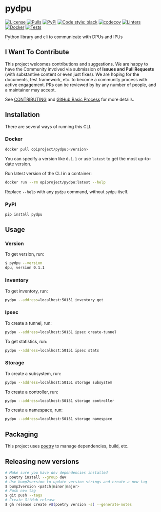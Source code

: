 # pydpu

[![License](https://img.shields.io/github/license/opiproject/pydpu?style=flat&color=blue&label=License)](https://github.com/opiproject/pydpu/blob/main/LICENSE)
[![Pulls](https://img.shields.io/docker/pulls/opiproject/pydpu.svg?logo=docker&style=flat&label=Pulls)](https://hub.docker.com/r/opiproject/pydpu)
[![PyPI](https://img.shields.io/pypi/v/pydpu)](https://pypi.org/project/pydpu/)
[![Code style: black](https://img.shields.io/badge/code%20style-black-000000.svg?style=flat)](https://github.com/psf/black)
[![codecov](https://codecov.io/gh/opiproject/pydpu/branch/main/graph/badge.svg)](https://codecov.io/gh/opiproject/pydpu)
[![Linters](https://github.com/opiproject/pydpu/actions/workflows/linters.yml/badge.svg)](https://github.com/opiproject/pydpu/actions/workflows/linters.yml)
[![Docker](https://github.com/opiproject/pydpu/actions/workflows/docker.yaml/badge.svg)](https://github.com/opiproject/pydpu/actions/workflows/docker.yaml)
[![Tests](https://github.com/opiproject/pydpu/actions/workflows/test.yaml/badge.svg)](https://github.com/opiproject/pydpu/actions/workflows/test.yaml)

Python library and cli to communicate with DPUs and IPUs

## I Want To Contribute

This project welcomes contributions and suggestions.  We are happy to have the Community involved via submission of **Issues and Pull Requests** (with substantive content or even just fixes). We are hoping for the documents, test framework, etc. to become a community process with active engagement.  PRs can be reviewed by by any number of people, and a maintainer may accept.

See [CONTRIBUTING](https://github.com/opiproject/opi/blob/main/CONTRIBUTING.md) and [GitHub Basic Process](https://github.com/opiproject/opi/blob/main/doc-github-rules.md) for more details.

## Installation

There are several ways of running this CLI.

### Docker

```sh
docker pull opiproject/pydpu:<version>
```

You can specify a version like `0.1.1` or use `latest` to get the most up-to-date version.

Run latest version of the CLI in a container:

```sh
docker run --rm opiproject/pydpu:latest --help
```

Replace `--help` with any `pydpu` command, without `pydpu` itself.

### PyPI

```sh
pip install pydpu
```

## Usage

### Version

To get version, run:

```sh
$ pydpu --version
dpu, version 0.1.1
```

### Inventory

To get inventory, run:

```sh
pydpu --address=localhost:50151 inventory get
```

### Ipsec

To create a tunnel, run:

```sh
pydpu --address=localhost:50151 ipsec create-tunnel
```

To get statistics, run:

```sh
pydpu --address=localhost:50151 ipsec stats
```

### Storage

To create a subsystem, run:

```sh
pydpu --address=localhost:50151 storage subsystem
```

To create a controller, run:

```sh
pydpu --address=localhost:50151 storage controller
```

To create a namespace, run:

```sh
pydpu --address=localhost:50151 storage namespace
```

## Packaging

This project uses [poetry](https://python-poetry.org/) to manage dependencies, build, etc.

## Releasing new versions

```sh
# Make sure you have dev dependencies installed
$ poetry install --group dev
# Use bump2version to update version strings and create a new tag
$ bump2version <patch|minor|major>
# Push new tag
$ git push --tags
# Create GitHub release
$ gh release create v$(poetry version -s) --generate-notes
```
